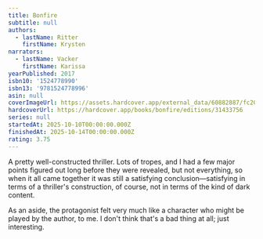 ```yaml
---
title: Bonfire
subtitle: null
authors:
  - lastName: Ritter
    firstName: Krysten
narrators:
  - lastName: Vacker
    firstName: Karissa
yearPublished: 2017
isbn10: '1524778990'
isbn13: '9781524778996'
asin: null
coverImageUrl: https://assets.hardcover.app/external_data/60882887/fc20c9d2d60553b1cd5ad22fe49cadb0df695792.jpeg
hardcoverUrl: https://hardcover.app/books/bonfire/editions/31433756
series: null
startedAt: 2025-10-10T00:00:00.000Z
finishedAt: 2025-10-14T00:00:00.000Z
rating: 3.75
---
```


A pretty well-constructed thriller. Lots of tropes, and I had a few major points figured out long before they were revealed, but not everything, so when it all came together it was still a satisfying conclusion—satisfying in terms of a thriller's construction, of course, not in terms of the kind of dark content.

As an aside, the protagonist felt very much like a character who might be played by the author, to me. I don't think that's a bad thing at all; just interesting.
